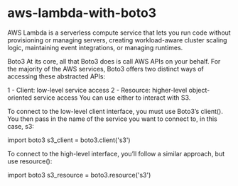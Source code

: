 # aws-lambda-with-boto3
AWS Lambda is a serverless compute service that lets you run code without provisioning or managing servers, creating workload-aware cluster scaling logic, maintaining event integrations, or managing runtimes.

Boto3
At its core, all that Boto3 does is call AWS APIs on your behalf. For the majority of the AWS services, Boto3 offers two distinct ways of accessing these abstracted APIs:

  1 - Client: low-level service access
  2 - Resource: higher-level object-oriented service access You can use either to interact with S3.

To connect to the low-level client interface, you must use Boto3’s client(). You then pass in the name of the service you want to connect to, in this case, s3:

  import boto3
  s3_client = boto3.client('s3')

To connect to the high-level interface, you’ll follow a similar approach, but use resource():

  import boto3
  s3_resource = boto3.resource('s3')  
